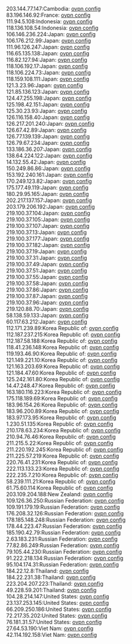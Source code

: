 203.144.77.147:Cambodia: [ovpn config](vpn/203_144_77_147.ovpn)  
83.196.146.92:France: [ovpn config](vpn/83_196_146_92.ovpn)  
111.94.5.108:Indonesia: [ovpn config](vpn/111_94_5_108.ovpn)  
118.136.108.54:Indonesia: [ovpn config](vpn/118_136_108_54.ovpn)  
106.146.236.224:Japan: [ovpn config](vpn/106_146_236_224.ovpn)  
106.176.212.99:Japan: [ovpn config](vpn/106_176_212_99.ovpn)  
111.96.126.247:Japan: [ovpn config](vpn/111_96_126_247.ovpn)  
116.65.135.138:Japan: [ovpn config](vpn/116_65_135_138.ovpn)  
116.82.127.94:Japan: [ovpn config](vpn/116_82_127_94.ovpn)  
118.106.192.17:Japan: [ovpn config](vpn/118_106_192_17.ovpn)  
118.106.224.73:Japan: [ovpn config](vpn/118_106_224_73.ovpn)  
118.159.108.111:Japan: [ovpn config](vpn/118_159_108_111.ovpn)  
121.3.23.96:Japan: [ovpn config](vpn/121_3_23_96.ovpn)  
121.85.136.123:Japan: [ovpn config](vpn/121_85_136_123.ovpn)  
124.47.255.198:Japan: [ovpn config](vpn/124_47_255_198.ovpn)  
125.198.42.151:Japan: [ovpn config](vpn/125_198_42_151.ovpn)  
125.30.23.93:Japan: [ovpn config](vpn/125_30_23_93.ovpn)  
126.116.158.40:Japan: [ovpn config](vpn/126_116_158_40.ovpn)  
126.217.201.240:Japan: [ovpn config](vpn/126_217_201_240.ovpn)  
126.67.42.89:Japan: [ovpn config](vpn/126_67_42_89.ovpn)  
126.77.139.139:Japan: [ovpn config](vpn/126_77_139_139.ovpn)  
126.79.67.234:Japan: [ovpn config](vpn/126_79_67_234.ovpn)  
133.186.36.207:Japan: [ovpn config](vpn/133_186_36_207.ovpn)  
138.64.224.122:Japan: [ovpn config](vpn/138_64_224_122.ovpn)  
14.132.55.42:Japan: [ovpn config](vpn/14_132_55_42.ovpn)  
150.249.86.86:Japan: [ovpn config](vpn/150_249_86_86.ovpn)  
153.192.240.161:Japan: [ovpn config](vpn/153_192_240_161.ovpn)  
170.249.123.82:Japan: [ovpn config](vpn/170_249_123_82.ovpn)  
175.177.49.119:Japan: [ovpn config](vpn/175_177_49_119.ovpn)  
180.29.95.165:Japan: [ovpn config](vpn/180_29_95_165.ovpn)  
202.217.137.157:Japan: [ovpn config](vpn/202_217_137_157.ovpn)  
203.179.206.192:Japan: [ovpn config](vpn/203_179_206_192.ovpn)  
219.100.37.104:Japan: [ovpn config](vpn/219_100_37_104.ovpn)  
219.100.37.105:Japan: [ovpn config](vpn/219_100_37_105.ovpn)  
219.100.37.107:Japan: [ovpn config](vpn/219_100_37_107.ovpn)  
219.100.37.13:Japan: [ovpn config](vpn/219_100_37_13.ovpn)  
219.100.37.177:Japan: [ovpn config](vpn/219_100_37_177.ovpn)  
219.100.37.182:Japan: [ovpn config](vpn/219_100_37_182.ovpn)  
219.100.37.19:Japan: [ovpn config](vpn/219_100_37_19.ovpn)  
219.100.37.31:Japan: [ovpn config](vpn/219_100_37_31.ovpn)  
219.100.37.49:Japan: [ovpn config](vpn/219_100_37_49.ovpn)  
219.100.37.51:Japan: [ovpn config](vpn/219_100_37_51.ovpn)  
219.100.37.55:Japan: [ovpn config](vpn/219_100_37_55.ovpn)  
219.100.37.58:Japan: [ovpn config](vpn/219_100_37_58.ovpn)  
219.100.37.86:Japan: [ovpn config](vpn/219_100_37_86.ovpn)  
219.100.37.87:Japan: [ovpn config](vpn/219_100_37_87.ovpn)  
219.100.37.96:Japan: [ovpn config](vpn/219_100_37_96.ovpn)  
219.120.88.70:Japan: [ovpn config](vpn/219_120_88_70.ovpn)  
58.138.59.133:Japan: [ovpn config](vpn/58_138_59_133.ovpn)  
60.117.63.212:Japan: [ovpn config](vpn/60_117_63_212.ovpn)  
112.171.239.89:Korea Republic of: [ovpn config](vpn/112_171_239_89.ovpn)  
112.187.237.215:Korea Republic of: [ovpn config](vpn/112_187_237_215.ovpn)  
112.187.58.188:Korea Republic of: [ovpn config](vpn/112_187_58_188.ovpn)  
118.41.236.148:Korea Republic of: [ovpn config](vpn/118_41_236_148.ovpn)  
119.193.46.90:Korea Republic of: [ovpn config](vpn/119_193_46_90.ovpn)  
121.149.221.10:Korea Republic of: [ovpn config](vpn/121_149_221_10.ovpn)  
121.163.203.69:Korea Republic of: [ovpn config](vpn/121_163_203_69.ovpn)  
121.184.47.60:Korea Republic of: [ovpn config](vpn/121_184_47_60.ovpn)  
125.242.161.80:Korea Republic of: [ovpn config](vpn/125_242_161_80.ovpn)  
14.47.248.47:Korea Republic of: [ovpn config](vpn/14_47_248_47.ovpn)  
163.180.116.223:Korea Republic of: [ovpn config](vpn/163_180_116_223.ovpn)  
175.118.189.69:Korea Republic of: [ovpn config](vpn/175_118_189_69.ovpn)  
183.96.154.26:Korea Republic of: [ovpn config](vpn/183_96_154_26.ovpn)  
183.96.200.89:Korea Republic of: [ovpn config](vpn/183_96_200_89.ovpn)  
183.97.173.95:Korea Republic of: [ovpn config](vpn/183_97_173_95.ovpn)  
1.230.51.135:Korea Republic of: [ovpn config](vpn/1_230_51_135.ovpn)  
210.178.63.234:Korea Republic of: [ovpn config](vpn/210_178_63_234.ovpn)  
210.94.76.46:Korea Republic of: [ovpn config](vpn/210_94_76_46.ovpn)  
211.215.5.22:Korea Republic of: [ovpn config](vpn/211_215_5_22.ovpn)  
211.220.192.245:Korea Republic of: [ovpn config](vpn/211_220_192_245.ovpn)  
211.225.57.219:Korea Republic of: [ovpn config](vpn/211_225_57_219.ovpn)  
220.76.41.231:Korea Republic of: [ovpn config](vpn/220_76_41_231.ovpn)  
222.113.133.23:Korea Republic of: [ovpn config](vpn/222_113_133_23.ovpn)  
222.235.7.210:Korea Republic of: [ovpn config](vpn/222_235_7_210.ovpn)  
58.239.111.21:Korea Republic of: [ovpn config](vpn/58_239_111_21.ovpn)  
61.75.60.114:Korea Republic of: [ovpn config](vpn/61_75_60_114.ovpn)  
203.109.204.188:New Zealand: [ovpn config](vpn/203_109_204_188.ovpn)  
109.126.36.250:Russian Federation: [ovpn config](vpn/109_126_36_250.ovpn)  
109.191.179.19:Russian Federation: [ovpn config](vpn/109_191_179_19.ovpn)  
176.208.32.126:Russian Federation: [ovpn config](vpn/176_208_32_126.ovpn)  
178.185.148.248:Russian Federation: [ovpn config](vpn/178_185_148_248.ovpn)  
178.44.223.47:Russian Federation: [ovpn config](vpn/178_44_223_47.ovpn)  
185.190.42.79:Russian Federation: [ovpn config](vpn/185_190_42_79.ovpn)  
2.63.183.231:Russian Federation: [ovpn config](vpn/2_63_183_231.ovpn)  
77.82.86.249:Russian Federation: [ovpn config](vpn/77_82_86_249.ovpn)  
79.105.44.230:Russian Federation: [ovpn config](vpn/79_105_44_230.ovpn)  
91.222.218.134:Russian Federation: [ovpn config](vpn/91_222_218_134.ovpn)  
95.104.174.31:Russian Federation: [ovpn config](vpn/95_104_174_31.ovpn)  
184.22.12.8:Thailand: [ovpn config](vpn/184_22_12_8.ovpn)  
184.22.231.38:Thailand: [ovpn config](vpn/184_22_231_38.ovpn)  
223.204.207.223:Thailand: [ovpn config](vpn/223_204_207_223.ovpn)  
49.228.59.201:Thailand: [ovpn config](vpn/49_228_59_201.ovpn)  
104.28.214.147:United States: [ovpn config](vpn/104_28_214_147.ovpn)  
23.137.253.145:United States: [ovpn config](vpn/23_137_253_145.ovpn)  
66.209.250.186:United States: [ovpn config](vpn/66_209_250_186.ovpn)  
72.217.35.202:United States: [ovpn config](vpn/72_217_35_202.ovpn)  
76.181.31.57:United States: [ovpn config](vpn/76_181_31_57.ovpn)  
27.64.53.190:Viet Nam: [ovpn config](vpn/27_64_53_190.ovpn)  
42.114.192.158:Viet Nam: [ovpn config](vpn/42_114_192_158.ovpn)  
